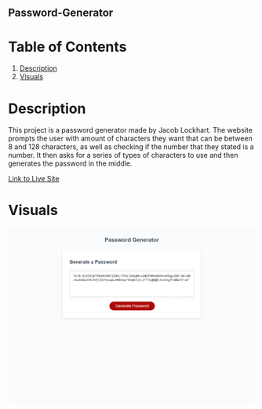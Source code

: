 ## Password-Generator

# Table of Contents
1. [Description](#description)
2. [Visuals](#visuals)



# Description
This project is a password generator made by Jacob Lockhart. The website prompts the user with amount of characters they want that can be between 8 and 128 characters, as well as checking if the number that they stated is a number. It then asks for a series of types of characters to use and then generates the password in the middle.

[Link to Live Site](https://revilite.github.io/Password-Generator/)

# Visuals

![Screenshot of live site](./readme_image/iamge.png)